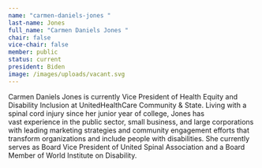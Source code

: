 ```yaml
---
name: "carmen-daniels-jones "
last-name: Jones
full_name: "Carmen Daniels Jones "
chair: false
vice-chair: false
member: public
status: current
president: Biden
image: /images/uploads/vacant.svg
---
```

Carmen Daniels Jones is currently Vice President of Health Equity and Disability Inclusion at UnitedHealthCare Community & State. Living with a spinal cord injury since her junior year of college, Jones has vast experience in the public sector, small business, and large corporations with leading marketing strategies and community engagement efforts that transform organizations and include people with disabilities. She currently serves as Board Vice President of United Spinal Association and a Board Member of World Institute on Disability.